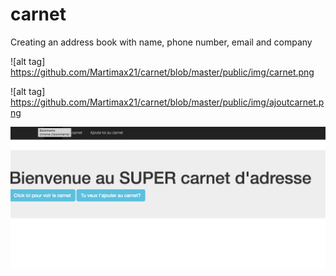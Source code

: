 # carnet

Creating an address book with name, phone number, email and company

![alt tag] https://github.com/Martimax21/carnet/blob/master/public/img/carnet.png

![alt tag] https://github.com/Martimax21/carnet/blob/master/public/img/ajoutcarnet.png

![alt tag](https://github.com/Martimax21/carnet/blob/master/public/img/home.png)
